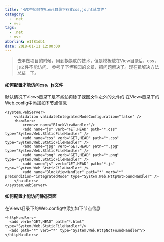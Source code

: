 ```yaml
---
title: 'MVC中如何在Views目录下存放css,js,html文件'
category:
  - .net
  - mvc
tags:
  - .net
  - mvc
abbrlink: e1f81db1
date: 2018-01-11 12:00:00
---
```


> 去年做项目的时候，用到换换肤的技术，但是模板放在View目录后，css，js文件不能访问。
> 参考了下博客园的文章，把问题解决了。现在把解决方法总结一下。

#### 如何配置才能访问css，js文件

默认情况下Views目录下是不能访问除了视图文件之外的文件的
在Views目录下的Web.config中添加如下节点信息

```
<system.webServer>  
    <validation validateIntegratedModeConfiguration="false" />  
    <handlers>  
        <remove name="BlockViewHandler"/>  
        <add name="js" verb="GET,HEAD" path="*.css" type="System.Web.StaticFileHandler" />  
        <add name="css" verb="GET,HEAD" path="*.css" type="System.Web.StaticFileHandler" />  
        <add name="jpg" verb="GET,HEAD" path="*.jpg" type="System.Web.StaticFileHandler" />  
        <add name="png" verb="GET,HEAD" path="*.png" type="System.Web.StaticFileHandler" />  
        <add name="js" verb="GET,HEAD" path="*.js" type="System.Web.StaticFileHandler" />  
        <add name="BlockViewHandler" path="*" verb="*" preCondition="integratedMode" type="System.Web.HttpNotFoundHandler" />  
    </handlers>  
</system.webServer>  
```

#### 如何配置才能访问静态页面
在Views目录下的Web.config中添加如下节点信息


```
<httpHandlers>  
  <add verb="GET,HEAD" path="*.html" type="System.Web.StaticFileHandler"/>  
  <add path="*" verb="*" type="System.Web.HttpNotFoundHandler"/>  
</httpHandlers>  
```
